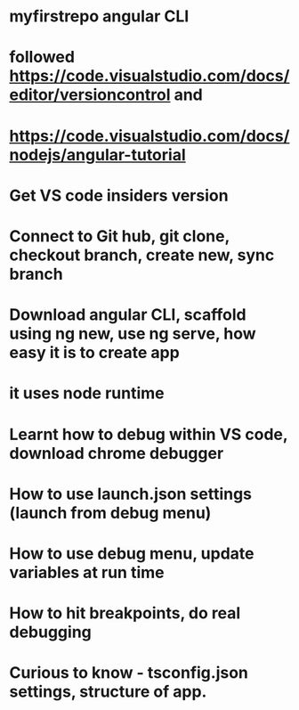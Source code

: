 # myfirstrepo angular CLI
# followed https://code.visualstudio.com/docs/editor/versioncontrol and
# https://code.visualstudio.com/docs/nodejs/angular-tutorial
# Get VS code insiders version
# Connect to Git hub, git clone, checkout branch, create new, sync branch
# Download angular CLI, scaffold using ng new, use ng serve, how easy it is to create app
# it uses node runtime
# Learnt how to debug within VS code, download chrome debugger
# How to use launch.json settings (launch from debug menu)
# How to use debug menu, update variables at run time
# How to hit breakpoints, do real debugging

# Curious to know - tsconfig.json settings, structure of app.